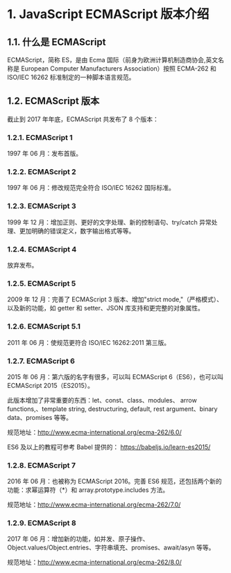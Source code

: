 # 1. JavaScript ECMAScript 版本介绍

## 1.1. 什么是 ECMAScript

ECMAScript，简称 ES，是由 Ecma 国际（前身为欧洲计算机制造商协会,英文名称是 European Computer Manufacturers Association）按照 ECMA-262 和 ISO/IEC 16262 标准制定的一种脚本语言规范。

## 1.2. ECMAScript 版本

截止到 2017 年年底，ECMAScript 共发布了 8 个版本：

### 1.2.1. ECMAScript 1

1997 年 06 月：发布首版。

### 1.2.2. ECMAScript 2

1997 年 06 月：修改规范完全符合 ISO/IEC 16262 国际标准。

### 1.2.3. ECMAScript 3

1999 年 12 月：增加正则、更好的文字处理、新的控制语句、try/catch 异常处理、更加明确的错误定义，数字输出格式等等。

### 1.2.4. ECMAScript 4

放弃发布。

### 1.2.5. ECMAScript 5

2009 年 12 月：完善了 ECMAScript 3 版本、增加"strict mode,"（严格模式）、以及新的功能，如 getter 和 setter、JSON 库支持和更完整的对象属性。

### 1.2.6. ECMAScript 5.1

2011 年 06 月：使规范更符合 ISO/IEC 16262:2011 第三版。

### 1.2.7. ECMAScript 6

2015 年 06 月：第六版的名字有很多，可以叫 ECMAScript 6（ES6），也可以叫 ECMAScript 2015（ES2015）。

此版本增加了非常重要的东西：let、const、class、modules、 arrow functions,、template string, destructuring, default, rest argument、binary data、promises 等等。

规范地址：<http://www.ecma-international.org/ecma-262/6.0/>

ES6 及以上的教程可参考 Babel 提供的： <https://babeljs.io/learn-es2015/>

### 1.2.8. ECMAScript 7

2016 年 06 月：也被称为 ECMAScript 2016。完善 ES6 规范，还包括两个新的功能：求幂运算符（\*）和 array.prototype.includes 方法。

规范地址：<http://www.ecma-international.org/ecma-262/7.0/>

### 1.2.9. ECMAScript 8

2017 年 06 月：增加新的功能，如并发、原子操作、Object.values/Object.entries、字符串填充、promises、await/asyn 等等。

规范地址：<http://www.ecma-international.org/ecma-262/8.0/>
